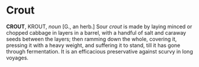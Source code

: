 # Crout

**CROUT**, KROUT, _noun_ \[G., an herb.\] Sour _crout_ is made by laying minced or chopped cabbage in layers in a barrel, with a handful of salt and caraway seeds between the layers; then ramming down the whole, covering it, pressing it with a heavy weight, and suffering it to stand, till it has gone through fermentation. It is an efficacious preservative against scurvy in long voyages.